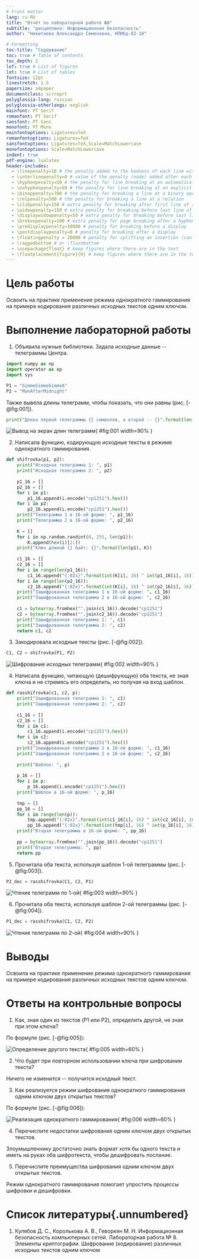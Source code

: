 ```yaml
---
# Front matter
lang: ru-RU
title: "Отчёт по лабораторной работе №8"
subtitle: "дисциплина: Информационная безопасность"
author: "Никитаева Александра Семеновна, НПИбд-02-18"

# Formatting
toc-title: "Содержание"
toc: true # Table of contents
toc_depth: 2
lof: true # List of figures
lot: true # List of tables
fontsize: 12pt
linestretch: 1.5
papersize: a4paper
documentclass: scrreprt
polyglossia-lang: russian
polyglossia-otherlangs: english
mainfont: PT Serif
romanfont: PT Serif
sansfont: PT Sans
monofont: PT Mono
mainfontoptions: Ligatures=TeX
romanfontoptions: Ligatures=TeX
sansfontoptions: Ligatures=TeX,Scale=MatchLowercase
monofontoptions: Scale=MatchLowercase
indent: true
pdf-engine: lualatex
header-includes:
  - \linepenalty=10 # the penalty added to the badness of each line within a paragraph (no associated penalty node) Increasing the value makes tex try to have fewer lines in the paragraph.
  - \interlinepenalty=0 # value of the penalty (node) added after each line of a paragraph.
  - \hyphenpenalty=50 # the penalty for line breaking at an automatically inserted hyphen
  - \exhyphenpenalty=50 # the penalty for line breaking at an explicit hyphen
  - \binoppenalty=700 # the penalty for breaking a line at a binary operator
  - \relpenalty=500 # the penalty for breaking a line at a relation
  - \clubpenalty=150 # extra penalty for breaking after first line of a paragraph
  - \widowpenalty=150 # extra penalty for breaking before last line of a paragraph
  - \displaywidowpenalty=50 # extra penalty for breaking before last line before a display math
  - \brokenpenalty=100 # extra penalty for page breaking after a hyphenated line
  - \predisplaypenalty=10000 # penalty for breaking before a display
  - \postdisplaypenalty=0 # penalty for breaking after a display
  - \floatingpenalty = 20000 # penalty for splitting an insertion (can only be split footnote in standard LaTeX)
  - \raggedbottom # or \flushbottom
  - \usepackage{float} # keep figures where there are in the text
  - \floatplacement{figure}{H} # keep figures where there are in the text
---
```


# Цель работы

Освоить на практике применение режима однократного гаммирования на примере кодирования различных исходных текстов одним ключом.

# Выполнение лабораторной работы

1. Объявила нужные библиотеки. Задала исходные данные -- телеграммы Центра. 

```python
import numpy as np
import operator as op
import sys

P1 = "GimmeGimmeGimmeA"
P2 = "ManAfterMidnight"
```

Также вывела длины телеграмм, чтобы показать, что они равны (рис. [-@fig:001]).

```python
print("Длина первой телеграммы {} символов, а второй -- {}".format(len(P1), len(P2)))
```

![Вывод на экран длин телеграмм](image/1.png){ #fig:001 width=90% }

2. Написала функцию, кодирующую исходные тексты в режиме однократного гаммирования.

```python
def shifrovka(p1, p2):
    print("Исходная телеграмма 1: ", p1)
    print("Исходная телеграмма 2: ", p2)
    
    p1_16 = []
    p2_16 = []
    for i in p1:
        p1_16.append(i.encode("cp1251").hex())
    for i in p2:
        p2_16.append(i.encode("cp1251").hex())
    print("Телеграмма 1 в 16-ой форме: ", p1_16)
    print("Телеграмма 2 в 16-ой форме: ", p2_16)
    
    K = []
    for i in np.random.randint(0, 255, len(p1)):
        K.append(hex(i)[2:])
    print("Ключ длиной {} байт: {}".format(len(p1), K))
    
    c1_16 = []
    c2_16 = []
    for i in range(len(p1_16)):
        c1_16.append("{:02x}".format(int(K[i], 16) ^ int(p1_16[i], 16)))
    for i in range(len(p2_16)):
        c2_16.append("{:02x}".format(int(K[i], 16) ^ int(p2_16[i], 16)))
    print("Зашифрованная телеграмма 1 в 16-ой форме: ", c1_16)
    print("Зашифрованная телеграмма 2 в 16-ой форме: ", c2_16)
    
    c1 = bytearray.fromhex("".join(c1_16)).decode("cp1251")
    c2 = bytearray.fromhex("".join(c2_16)).decode("cp1251")
    print("Зашифрованная телеграмма 1: ", c1)
    print("Зашифрованная телеграмма 2: ", c2)
    return c1, c2
```

3. Закодировала исходные тексты (рис. [-@fig:002]).

```python
C1, C2 = shifrovka(P1, P2)
```

![Шифрование исходных телеграмм](image/2.png){ #fig:002 width=90% }

4. Написала функцию, читающую (дешифрующую) оба текста, не зная ключа и не стремясь его определить, но получая на вход шаблон.

```python
def rasshifrovka(c1, c2, p):
    print("Зашифрованная телеграмма 1: ", c1)
    print("Зашифрованная телеграмма 2: ", c2)
    
    c1_16 = []
    c2_16 = []
    for i in c1:
        c1_16.append(i.encode("cp1251").hex())
    for i in c2:
        c2_16.append(i.encode("cp1251").hex())
    print("Зашифрованная телеграмма 1 в 16-ой форме: ", c1_16)
    print("Зашифрованная телеграмма 2 в 16-ой форме: ", c2_16)
    
    print("Шаблон: ", p)
    
    p_16 = []
    for i in p:
        p_16.append(i.encode("cp1251").hex())
    print("Шаблон в 16-ой форме: ", p_16)
    
    tmp = []
    pp_16 = []
    for i in range(len(p)):
        tmp.append("{:02x}".format(int(c1_16[i], 16) ^ int(c2_16[i], 16)))
        pp_16.append("{:02x}".format(int(tmp[i], 16) ^ int(p_16[i], 16)))
    print("Вторая телеграмма в 16-ой форме: ", pp_16)
    
    pp = bytearray.fromhex("".join(pp_16)).decode("cp1251")
    print("Вторая телеграмма: ", pp)
    return pp
```

5. Прочитала оба текста, используя шаблон 1-ой телеграммы (рис. [-@fig:003]).

```python
P2_dec = rasshifrovka(C1, C2, P1)
```

![Чтение телеграмм по 1-ой](image/3.png){ #fig:003 width=90% }

6. Прочитала оба текста, используя шаблон 2-ой телеграммы (рис. [-@fig:004]).

```python
P1_dec = rasshifrovka(C1, C2, P2)
```

![Чтение телеграмм по 2-ой](image/4.png){ #fig:004 width=90% }

# Выводы

Освоила на практике применение режима однократного гаммирования на примере кодирования различных исходных текстов одним ключом.

# Ответы на контрольные вопросы

1. Как, зная один из текстов (P1 или P2), определить другой, не зная при этом ключа?

По формуле (рис. [-@fig:005]):

![Определение другого текста](image/5.png){ #fig:005 width=60% }

2. Что будет при повторном использовании ключа при шифровании текста?

Ничего не изменится -- получится исходный текст.

3. Как реализуется режим шифрования однократного гаммирования одним ключом двух открытых текстов?

По формуле (рис. [-@fig:006]):

![Реализация однократного гаммирования](image/6.png){ #fig:006 width=60% }

4. Перечислите недостатки шифрования одним ключом двух открытых текстов.

Злоумышленнику достаточно знать формат хотя бы одного текста и иметь на руках оба шифротекста, чтобы дешифровать послание.

5. Перечислите преимущества шифрования одним ключом двух открытых текстов.

Режим однократного гаммирования помогает упростить процессы шифровки и дешифровки.

# Список литературы{.unnumbered}

1. Кулябов Д. С., Королькова А. В., Геворкян М. Н. Информационная безопасность компьютерных сетей. Лабораторная работа № 8. Элементы криптографии. Шифрование 
(кодирование) различных исходных текстов одним ключом